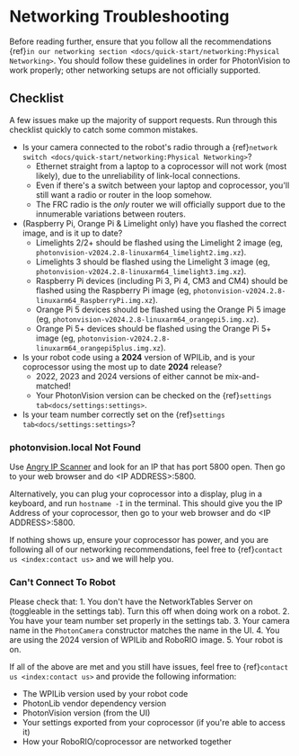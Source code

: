 # Networking Troubleshooting

Before reading further, ensure that you follow all the recommendations {ref}`in our networking section <docs/quick-start/networking:Physical Networking>`. You should follow these guidelines in order for PhotonVision to work properly; other networking setups are not officially supported.

## Checklist

A few issues make up the majority of support requests. Run through this checklist quickly to catch some common mistakes.

- Is your camera connected to the robot's radio through a {ref}`network switch <docs/quick-start/networking:Physical Networking>`?
  - Ethernet straight from a laptop to a coprocessor will not work (most likely), due to the unreliability of link-local connections.
  - Even if there's a switch between your laptop and coprocessor, you'll still want a radio or router in the loop somehow.
  - The FRC radio is the _only_ router we will officially support due to the innumerable variations between routers.
- (Raspberry Pi, Orange Pi & Limelight only) have you flashed the correct image, and is it up to date?
  - Limelights 2/2+ should be flashed using the Limelight 2 image (eg, `photonvision-v2024.2.8-linuxarm64_limelight2.img.xz`).
  - Limelights 3 should be flashed using the Limelight 3 image (eg, `photonvision-v2024.2.8-linuxarm64_limelight3.img.xz`).
  - Raspberry Pi devices (including Pi 3, Pi 4, CM3 and CM4) should be flashed using the Raspberry Pi image (eg, `photonvision-v2024.2.8-linuxarm64_RaspberryPi.img.xz`).
  - Orange Pi 5 devices should be flashed using the Orange Pi 5 image (eg, `photonvision-v2024.2.8-linuxarm64_orangepi5.img.xz`).
  - Orange Pi 5+ devices should be flashed using the Orange Pi 5+ image (eg, `photonvision-v2024.2.8-linuxarm64_orangepi5plus.img.xz`).
- Is your robot code using a **2024** version of WPILib, and is your coprocessor using the most up to date **2024** release?
  - 2022, 2023 and 2024 versions of either cannot be mix-and-matched!
  - Your PhotonVision version can be checked on the {ref}`settings tab<docs/settings:settings>`.
- Is your team number correctly set on the {ref}`settings tab<docs/settings:settings>`?

### photonvision.local Not Found

Use [Angry IP Scanner](https://angryip.org/) and look for an IP that has port 5800 open. Then go to your web browser and do \<IP ADDRESS>:5800.

Alternatively, you can plug your coprocessor into a display, plug in a keyboard, and run `hostname -I` in the terminal. This should give you the IP Address of your coprocessor, then go to your web browser and do \<IP ADDRESS>:5800.

If nothing shows up, ensure your coprocessor has power, and you are following all of our networking recommendations, feel free to {ref}`contact us <index:contact us>` and we will help you.

### Can't Connect To Robot

Please check that:
1\. You don't have the NetworkTables Server on (toggleable in the settings tab). Turn this off when doing work on a robot.
2\. You have your team number set properly in the settings tab.
3\. Your camera name in the `PhotonCamera` constructor matches the name in the UI.
4\. You are using the 2024 version of WPILib and RoboRIO image.
5\. Your robot is on.

If all of the above are met and you still have issues, feel free to {ref}`contact us <index:contact us>` and provide the following information:

- The WPILib version used by your robot code
- PhotonLib vendor dependency version
- PhotonVision version (from the UI)
- Your settings exported from your coprocessor (if you're able to access it)
- How your RoboRIO/coprocessor are networked together

